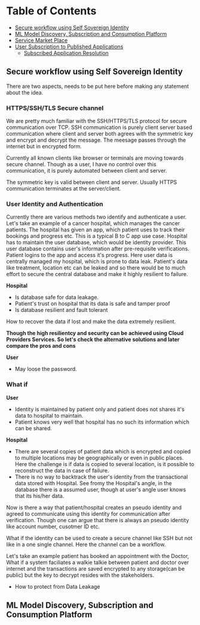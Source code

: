 # Table of Contents
- [Secure workflow using Self Sovereign Identity](#secure-workflow-using-self-sovereign-identity)
- [ML Model Discovery, Subscription and Consumption Platform](#ml-model-discovery-subscription-and-consumption-platform)
- [Service Market Place](#service-market-place)
- [User Subscription to Published Applications](#user-subscription-to-published-applications)
    - [Subscribed Application Resolution](#subscribed-application-resolution)


## Secure workflow using Self Sovereign Identity

There are two aspects, needs to be put here before making any statement about the idea.

### HTTPS/SSH/TLS Secure channel
We are pretty much familiar with the SSH/HTTPS/TLS protocol for secure communication over TCP. SSH communication is purely client server based communication where client and server both agrees with the symmetric key  and encrypt and decrypt the message. The meesage passes through the internet but in encrypted form.

Currently all known clients like browser or terminals are moving towards secure channel. Though as a user, I have no control over this communication, it is purely automated between client and server.

The symmetric key is valid between client and server. Usually HTTPS communication terminates at the server/client.

### User Identity and Authentication

Currently there are various methods two identify and authenticate a user. Let's take an example of a cancer hospital, which manages the cancer patients. The hospital has given an app, which patient uses to track their bookings and progress etc. This is a typical B to C app use case. Hospital has to maintain the user database, which would be identity provider. This user database contains user's information after pre-requisite verifications. Patient logins to the app and access it's progress. 
Here user data is centrally managed my hospital, which is prone to data leak. Patient's data like treatment, location etc can be leaked and so there would be to much effort to secure the central database and make it highly resilient to failure.

**Hospital**

- Is database safe for data leakage.
- Patient's trust on hospital that its data is safe and tamper proof
- Is database resilient and fault tolerant

How to recover the data if lost and make the data extremely resilient.

**Though the high resilientcy and security can be achieved using Cloud Providers Services. So let's check the alternative solutions and later compare the pros and cons**

**User**

- May loose the password.



### What if 

**User**

- Identity is maintained by patient only and patient does not shares it's data to hospital to maintain.
- Patient knows very well that hospital has no such its information which can be shared.

**Hospital**

- There are several copies of patient data which is encrypted and copied to multiple locations may be geographically or even in public places. Here the challenge is if data is copied to several location, is it possible to reconstruct the data in case of failure.
- There is no way to backtrack the user's identity from the transactional data stored with Hospital. See fromy the Hospital's angle, in the database there is a assumed user, though at user's angle user knows that its his/her data.


Now is there a way that patient/hospital creates an pseudo identity and agreed to communicate using this identity for communication after verification.
Though one can argue that there is always an pseudo identity like account number, cusotmer ID etc.

What if the identity can be used to create a secure channel like SSH but not like in a one single channel. Here the channel can be a workflow. 


Let's take an example patient has booked an appointment with the Doctor, What if a system faciliates a walkie talkie between patient and doctor over internet and the transactions are saved encrypted to any storage(can be public) but the key to decrypt resides with the stakeholders.

- How to protect from Data Leakage


## ML Model Discovery, Subscription and Consumption Platform





